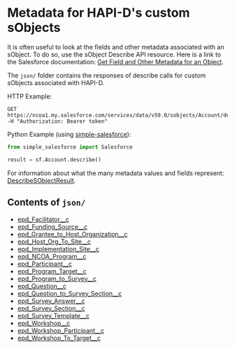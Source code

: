 # Metadata for HAPI-D's custom sObjects

It is often useful to look at the fields and other metadata associated with an sObject. To do so, use the sObject Describe API resource. Here is a link to the Salesforce documentation: [Get Field and Other Metadata for an Object](https://developer.salesforce.com/docs/atlas.en-us.api_rest.meta/api_rest/dome_sobject_describe.htm).

The `json/` folder contains the responses of describe calls for custom sObjects associated with HAPI-D.

HTTP Example:
```http
GET https://ncoa1.my.salesforce.com/services/data/v59.0/sobjects/Account/describe/ -H "Authorization: Bearer token"
```

Python Example (using  [simple-salesforce](https://github.com/simple-salesforce/simple-salesforce)):
```Python
from simple_salesforce import Salesforce

result = sf.Account.describe()
```

For information about what the many metadata values and fields represent: [DescribeSObjectResult](https://developer.salesforce.com/docs/atlas.en-us.api.meta/api/sforce_api_calls_describesobjects_describesobjectresult.htm).

## Contents of `json/`
- [epd_Facilitator__c](json/epd_Facilitator__c.json)
- [epd_Funding_Source__c](json/epd_Funding_Source__c.json)
- [epd_Grantee_to_Host_Organization__c](json/epd_Grantee_to_Host_Organization__c.json)
- [epd_Host_Org_To_Site__c](json/epd_Host_Org_To_Site__c.json)
- [epd_Implementation_Site__c](json/epd_Implementation_Site__c.json)
- [epd_NCOA_Program__c](json/epd_NCOA_Program__c.json)
- [epd_Participant__c](json/epd_Participant__c.json)
- [epd_Program_Target__c](json/epd_Program_Target__c.json)
- [epd_Program_to_Survey__c](json/epd_Program_to_Survey__c.json)
- [epd_Question__c](json/epd_Question__c.json)
- [epd_Question_to_Survey_Section__c](json/epd_Question_to_Survey_Section__c.json)
- [epd_Survey_Answer__c](json/epd_Survey_Answer__c.json)
- [epd_Survey_Section__c](json/epd_Survey_Section__c.json)
- [epd_Survey_Template__c](json/epd_Survey_Template__c.json)
- [epd_Workshop__c](json/epd_Workshop__c.json)
- [epd_Workshop_Participant__c](json/epd_Workshop_Participant__c.json)
- [epd_Workshop_To_Target__c](json/epd_Workshop_To_Target__c.json)



